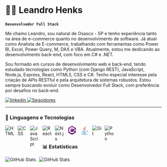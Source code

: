 #  👨‍💻 Leandro Henks

**`Desenvolvedor Full Stack`**

Me chamo Leandro, sou natural de Osasco - SP e tenho experiência tanto na área de e-commerce quanto no desenvolvimento de software. Já atuei como Analista de E-commerce, trabalhando com ferramentas como Power BI, Excel, Power Query, M, DAX e VBA. Atualmente, estou me dedicando ao desenvolvimento back-end, com foco em C# e .NET.

Sou formado em cursos de desenvolvimento web e back-end, tendo estudado tecnologias como Python (com Django REST), JavaScript, Node.js, Express, React, HTML5, CSS e C#. Tenho especial interesse pela criação de APIs RESTful e pela arquitetura de sistemas robustos. Estou sempre buscando evoluir como Desenvolvedor Full Stack, com preferência por desafios no back-end.

<p align="left">
    <a href="https://www.linkedin.com/in/leandro-soares-9b146a1a3/">
        <img 
            alt="linkedin" 
            title="Meu Perfil no linkedin" 
            src="https://custom-icon-badges.demolab.com/badge/-linkedin.-blue?style=for-the-badge&logo=linkedin&logoColor=white"
        />
    </a>
    </a>
    <a href="https://www.instagram.com/leandro_soaresl/">
        <img 
            alt="Seguidores" 
            title="Instagram" 
            src="https://custom-icon-badges.demolab.com/badge/-instagram-red?style=for-the-badge&logo=instagram&logoColor=white"
        />
    </a>
</p>

---

### 🤖 Linguagens e Tecnologias

<img 
    align="left" 
    alt="HTML"
    title="HTML" 
    width="30px" 
    style="padding-right: 10px;" 
    src="https://cdn.jsdelivr.net/gh/devicons/devicon@latest/icons/html5/html5-original.svg" 
/>
<img 
    align="left" 
    alt="CSS" 
    title="CSS"
    width="30px" 
    style="padding-right: 10px;" 
    src="https://cdn.jsdelivr.net/gh/devicons/devicon@latest/icons/css3/css3-original.svg" 
/>
<img 
    align="left" 
    alt="JavaScript" 
    title="JavaScript"
    width="30px" 
    style="padding-right: 10px;" 
    src="https://cdn.jsdelivr.net/gh/devicons/devicon@latest/icons/javascript/javascript-original.svg" 
/>
<img 
    align="left" 
    alt="React"
    title="React" 
    width="30px" 
    style="padding-right: 10px;" 
    src="https://cdn.jsdelivr.net/gh/devicons/devicon@latest/icons/react/react-original.svg" 
/>
<img 
    align="left" 
    alt="Next.js" 
    title="Next.js"
    width="30px" 
    style="padding-right: 10px;" 
    src="https://cdn.jsdelivr.net/gh/devicons/devicon@latest/icons/nextjs/nextjs-original.svg" 
/>
<img 
    align="left" 
    alt="C#" 
    title="C#"
    width="30px" 
    style="padding-right: 10px;" 
    src="https://raw.githubusercontent.com/devicons/devicon/develop/icons/csharp/csharp-original.svg" 
/>
<img 
    align="left" 
    alt="java" 
    title="java"
    width="30px" 
    style="padding-right: 10px;"  
    src ="https://raw.githubusercontent.com/devicons/devicon/develop/icons/java/java-original.svg"
/>
<img 
    align="left" 
    alt="Git" 
    title="Git"
    width="30px" 
    style="padding-right: 10px;" 
    src="https://cdn.jsdelivr.net/gh/devicons/devicon@latest/icons/git/git-original.svg" 
/>
<img 
    align="left" 
    alt="Python" 
    title="Python"
    width="30px" 
    style="padding-right: 10px;" 
    src="https://cdn.jsdelivr.net/gh/devicons/devicon@latest/icons/python/python-original.svg" 
/>

<br/>
<br/>

### 📊 Estatísticas

<p>
  <img 
    align="left" 
    alt="GitHub Stats" 
    height="181" 
    style="padding-right: 10px;" 
    src="https://github-readme-stats.vercel.app/api?username=LeandroHenks&show_icons=true&theme=tokyonight&include_all_commits=true&locale=pt-br" 
  />

<img 
      align="left" 
      alt="GitHub Stats" 
      height="181" 
      src="https://github-readme-stats.vercel.app/api/top-langs/?username=LeandroHenks&theme=tokyonight&layout=compact&custom_title=Tecnologias&langs_count=7" 
  />
</p>
